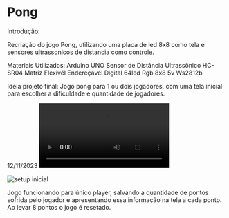 # Pong

Introdução:

Recriação do jogo Pong, utilizando uma placa de led 8x8 como tela e sensores ultrassonicos de distancia como controle.

Materiais Utilizados:
Arduino UNO
Sensor de Distância Ultrassônico HC-SR04
Matriz Flexivél Endereçável Digital 64led Rgb 8x8 5v Ws2812b

Ideia projeto final:
Jogo pong para 1 ou dois jogadores, com uma tela inicial para escolher a dificuldade e quantidade de jogadores.


12/11/2023
![video funcionamento](https://github.com/Jalmijao/Pong/blob/main/conteudo%2012-11-2023/Funcionamento%20jogo%201%20player.mp4)

![setup inicial](https://github.com/Jalmijao/Pong/blob/main/conteudo%2012-11-2023/Setup%20inicial.png)

Jogo funcionando para único player, salvando a quantidade de pontos sofrida pelo jogador e apresentando essa informação na tela a cada ponto.
Ao levar 8 pontos o jogo é resetado.




